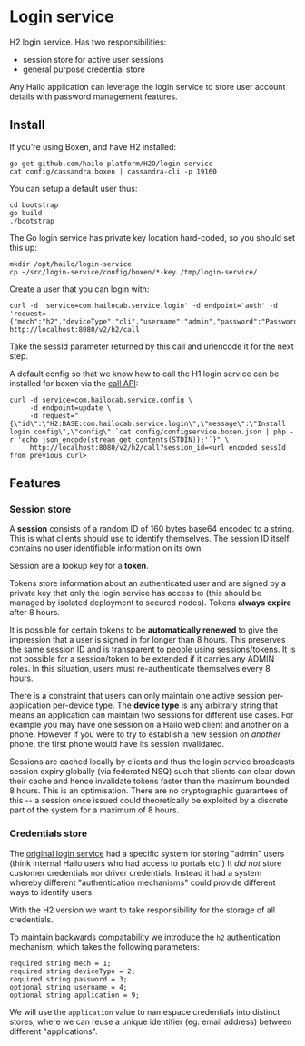 # Login service

H2 login service. Has two responsibilities:

 - session store for active user sessions
 - general purpose credential store

Any Hailo application can leverage the login service to store user account details
with password management features.

## Install

If you're using Boxen, and have H2 installed:

    go get github.com/hailo-platform/H2O/login-service
    cat config/cassandra.boxen | cassandra-cli -p 19160

You can setup a default user thus:

	cd bootstrap
	go build
	./bootstrap

The Go login service has private key location hard-coded, so you should set
this up:

	mkdir /opt/hailo/login-service
	cp ~/src/login-service/config/boxen/*-key /tmp/login-service/

Create a user that you can login with:

	curl -d 'service=com.hailocab.service.login' -d endpoint='auth' -d 'request={"mech":"h2","deviceType":"cli","username":"admin","password":"Password1","application":"ADMIN"}' http://localhost:8080/v2/h2/call

Take the sessId parameter returned by this call and urlencode it for the next step.

A default config so that we know how to call the H1 login service can be 
installed for boxen via the [call API](github.com/hailo-platform/H2O/call-api):

	curl -d service=com.hailocab.service.config \
		 -d endpoint=update \
		 -d request="{\"id\":\"H2:BASE:com.hailocab.service.login\",\"message\":\"Install login config\",\"config\":`cat config/configservice.boxen.json | php -r 'echo json_encode(stream_get_contents(STDIN));'`}" \
		 http://localhost:8080/v2/h2/call?session_id=<url encoded sessId from previous curl>


## Features

### Session store

A **session** consists of a random ID of 160 bytes base64 encoded to a string.
This is what clients should use to identify themselves. The session ID itself
contains no user identifiable information on its own.

Session are a lookup key for a **token**.

Tokens store information about an authenticated user and are signed by a private
key that only the login service has access to (this should be managed by isolated
deployment to secured nodes). Tokens **always expire** after 8 hours.

It is possible for certain tokens to be **automatically renewed** to give the
impression that a user is signed in for longer than 8 hours. This preserves the
same session ID and is transparent to people using sessions/tokens. It is not
possible for a session/token to be extended if it carries any ADMIN roles. In
this situation, users must re-authenticate themselves every 8 hours.

There is a constraint that users can only maintain one active session
per-application per-device type. The **device type** is any arbitrary string
that means an application can maintain two sessions for different use cases.
For example you may have one session on a Hailo web client and another on a
phone. However if you were to try to establish a new session on _another_
phone, the first phone would have its session invalidated.

Sessions are cached locally by clients and thus the login service broadcasts
session expiry globally (via federated NSQ) such that clients can clear down
their cache and hence invalidate tokens faster than the maximum bounded
8 hours. This is an optimisation. There are no cryptographic guarantees of
this -- a session once issued could theoretically be exploited by a 
discrete part of the system for a maximum of 8 hours.

### Credentials store

The [original login service](https://github.com/hailo-platform/H2O/login-service) had
a specific system for storing "admin" users (think internal Hailo users who
had access to portals etc.) It _did not_ store customer credentials nor
driver credentials. Instead it had a system whereby different "authentication
mechanisms" could provide different ways to identify users.

With the H2 version we want to take responsibility for the storage of all
credentials.

To maintain backwards compatability we introduce the `h2` authentication
mechanism, which takes the following parameters:

	required string mech = 1;
	required string deviceType = 2;
	required string password = 3;
	optional string username = 4;
	optional string application = 9;

We will use the `application` value to namespace credentials into distinct
stores, where we can reuse a unique identifier (eg: email address) between
different "applications".


